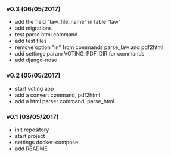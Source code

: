 ### v0.3 (06/05/2017)
+ add the field "law_file_name" in table "law"
+ add migrations
+ test parse html command
+ add test files
+ remove option "in" from commands parse_law and pdf2html.  
+ add settings param VOTING_PDF_DIR for commands
+ add django-nose

### v0.2 (05/05/2017)
+ start voting app
+ add a convert command, pdf2html 
+ add a html parser command, parse_html

### v0.1 (03/05/2017)
+ init repository
+ start project
+ settings docker-compose
+ add README